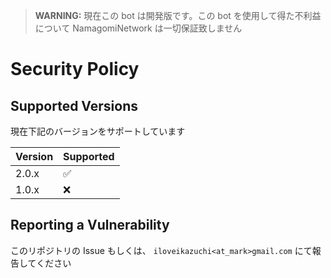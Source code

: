 > **WARNING:** 現在この bot は開発版です。この bot を使用して得た不利益について NamagomiNetwork は一切保証致しません

# Security Policy

## Supported Versions

現在下記のバージョンをサポートしています

| Version | Supported          |
| ------- | ------------------ |
| 2.0.x   | :white_check_mark: |
| 1.0.x   | :x:                |

## Reporting a Vulnerability

このリポジトリの Issue もしくは、 `iloveikazuchi<at_mark>gmail.com` にて報告してください
